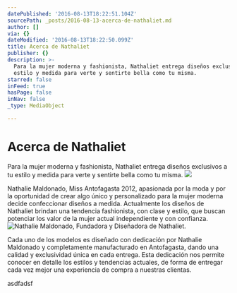```yaml
---
datePublished: '2016-08-13T18:22:51.104Z'
sourcePath: _posts/2016-08-13-acerca-de-nathaliet.md
author: []
via: {}
dateModified: '2016-08-13T18:22:50.099Z'
title: Acerca de Nathaliet
publisher: {}
description: >-
  Para la mujer moderna y fashionista, Nathaliet entrega diseños exclusivos a tu
  estilo y medida para verte y sentirte bella como tu misma.
starred: false
inFeed: true
hasPage: false
inNav: false
_type: MediaObject

---
```

# Acerca de Nathaliet

Para la mujer moderna y fashionista, Nathaliet entrega diseños exclusivos a tu estilo y medida para verte y sentirte bella como tu misma.
![](https://the-grid-user-content.s3-us-west-2.amazonaws.com/a4bec129-373e-403c-80ae-bbdcc30bbad0.jpg)

Nathalie Maldonado, Miss Antofagasta 2012, apasionada por la moda y por la oportunidad de crear algo único y personalizado para la mujer moderna decide confeccionar diseños a medida. Actualmente los diseños de Nathaliet brindan una tendencia fashionista, con clase y estilo, que buscan potenciar los valor de la mujer actual independiente y con confianza.
![Nathalie Maldonado, Fundadora y Diseñadora de Nathaliet.](https://the-grid-user-content.s3-us-west-2.amazonaws.com/9a92dfda-3a6a-42db-a122-5fe3e50e86c9.jpg)

Cada uno de los modelos es diseñado con dedicación por Nathalie Maldonado y completamente manufacturado en Antofagasta, dando una calidad y exclusividad única en cada entrega. Esta dedicación nos permite conocer en detalle los estilos y tendencias actuales, de forma de entregar cada vez mejor una experiencia de compra a nuestras clientas.

asdfadsf